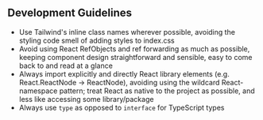 ## Development Guidelines

- Use Tailwind's inline class names wherever possible, avoiding the styling code smell of adding styles to index.css
- Avoid using React RefObjects and ref forwarding as much as possible, keeping component design straightforward and sensible, easy to come back to and read at a glance
- Always import explicitly and directly React library elements (e.g. React.ReactNode -> ReactNode), avoiding using the wildcard React-namespace pattern; treat React as native to the project as possible, and less like accessing some library/package
- Always use `type` as opposed to `interface` for TypeScript types